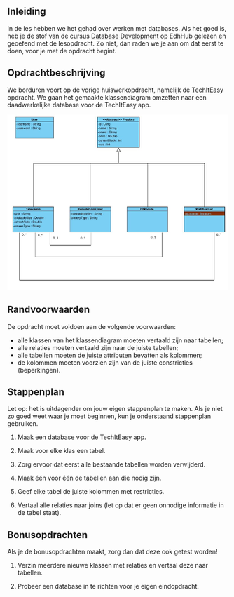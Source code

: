 ## Inleiding
In de les hebben we het gehad over werken met databases. Als het goed is, heb je de stof van de cursus [Database Development](https://edhub.novi.nl/study/learnpaths/332/course/454) op EdhHub gelezen en geoefend met de lesopdracht. Zo niet, dan raden we je aan om dat eerst te doen, voor je met de opdracht begint.  


## Opdrachtbeschrijving
We borduren voort op de vorige huiswerkopdracht, namelijk de [TechItEasy](https://github.com/hogeschoolnovi/hogeschoolnovi-backend-technisch-ontwerp-klassendiagram ) opdracht. We gaan het gemaakte klassendiagram omzetten naar een daadwerkelijke database voor de TechItEasy app.

![Classdiagram](./assets/classdiagramTechItEasy.JPG)


## Randvoorwaarden
De opdracht moet voldoen aan de volgende voorwaarden:

- alle klassen van het klassendiagram moeten vertaald zijn naar tabellen;
- alle relaties moeten vertaald zijn naar de juiste tabellen;
- alle tabellen moeten de juiste attributen bevatten als kolommen;
- de kolommen moeten voorzien zijn van de juiste constricties (beperkingen).

## Stappenplan
Let op: het is uitdagender om jouw eigen stappenplan te maken. Als je niet zo goed weet waar je moet beginnen, kun je onderstaand stappenplan gebruiken.

1. Maak een database voor de TechItEasy app.

2. Maak voor elke klas een tabel.

3. Zorg ervoor dat eerst alle bestaande tabellen worden verwijderd.

4. Maak één voor één de tabellen aan die nodig zijn.

5. Geef elke tabel de juiste kolommen met restricties.

6. Vertaal alle relaties naar joins (let op dat er geen onnodige informatie in de tabel staat).

## Bonusopdrachten
Als je de bonusopdrachten maakt, zorg dan dat deze ook getest worden!

1. Verzin meerdere nieuwe klassen met relaties en vertaal deze naar tabellen.

2. Probeer een database in te richten voor je eigen eindopdracht.

